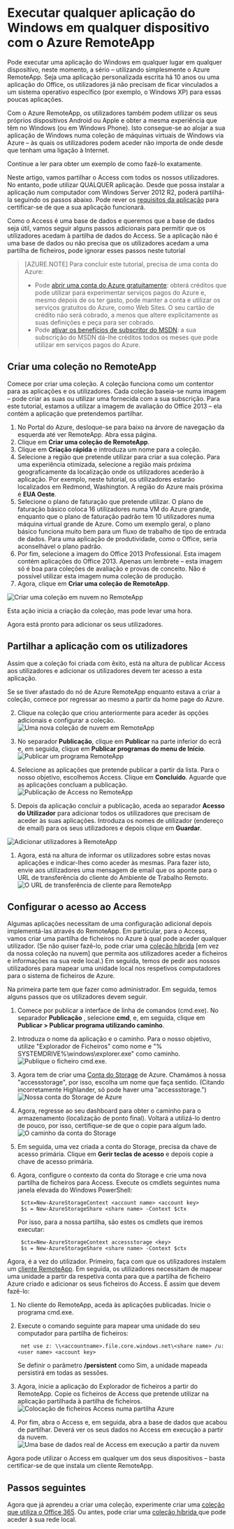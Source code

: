 <properties
   pageTitle="Executar qualquer aplicação do Windows em qualquer dispositivo com o Azure RemoteApp | Microsoft Azure"
   description="Saiba como partilhar qualquer aplicação do Windows com os seus utilizadores através do Azure RemoteApp."
   services="remoteapp"
   documentationCenter=""
   authors="lizap"
   manager="mbaldwin"
   editor=""/>

<tags
   ms.service="remoteapp"
   ms.devlang="na"
   ms.topic="hero-article"
   ms.tgt_pltfrm="na"
   ms.workload="compute"
   ms.date="07/02/2016"
   ms.author="elizapo"/>

# Executar qualquer aplicação do Windows em qualquer dispositivo com o Azure RemoteApp

Pode executar uma aplicação do Windows em qualquer lugar em qualquer dispositivo, neste momento, a sério – utilizando simplesmente o Azure RemoteApp. Seja uma aplicação personalizada escrita há 10 anos ou uma aplicação do Office, os utilizadores já não precisam de ficar vinculados a um sistema operativo específico (por exemplo, o Windows XP) para essas poucas aplicações.

Com o Azure RemoteApp, os utilizadores também podem utilizar os seus próprios dispositivos Android ou Apple e obter a mesma experiência que têm no Windows (ou em Windows Phone). Isto consegue-se ao alojar a sua aplicação de Windows numa coleção de máquinas virtuais de Windows via Azure – às quais os utilizadores podem aceder não importa de onde desde que tenham uma ligação à Internet. 

Continue a ler para obter um exemplo de como fazê-lo exatamente.

Neste artigo, vamos partilhar o Access com todos os nossos utilizadores. No entanto, pode utilizar QUALQUER aplicação. Desde que possa instalar a aplicação num computador com Windows Server 2012 R2, poderá partilhá-la seguindo os passos abaixo. Pode rever os [requisitos da aplicação](remoteapp-appreqs.md) para certificar-se de que a sua aplicação funcionará.

Como o Access é uma base de dados e queremos que a base de dados seja útil, vamos seguir alguns passos adicionais para permitir que os utilizadores acedam à partilha de dados do Access. Se a aplicação não é uma base de dados ou não precisa que os utilizadores acedam a uma partilha de ficheiros, pode ignorar esses passos neste tutorial

> [AZURE.NOTE] <a name="note"></a>Para concluir este tutorial, precisa de uma conta do Azure:
> - Pode [abrir uma conta do Azure gratuitamente](https://azure.microsoft.com/free/?WT.mc_id=A261C142F): obterá créditos que pode utilizar para experimentar serviços pagos do Azure e, mesmo depois de os ter gasto, pode manter a conta e utilizar os serviços gratuitos do Azure, como Web Sites. O seu cartão de crédito não será cobrado, a menos que altere explicitamente as suas definições e peça para ser cobrado.
> - Pode [ativar os benefícios de subscritor do MSDN](https://azure.microsoft.com/pricing/member-offers/msdn-benefits-details/?WT.mc_id=A261C142F): a sua subscrição do MSDN dá-lhe créditos todos os meses que pode utilizar em serviços pagos do Azure.


## Criar uma coleção no RemoteApp

Comece por criar uma coleção. A coleção funciona como um contentor para as aplicações e os utilizadores. Cada coleção baseia-se numa imagem – pode criar as suas ou utilizar uma fornecida com a sua subscrição. Para este tutorial, estamos a utilizar a imagem de avaliação do Office 2013 – ela contém a aplicação que pretendemos partilhar.

1. No Portal do Azure, desloque-se para baixo na árvore de navegação da esquerda até ver RemoteApp. Abra essa página.
2. Clique em **Criar uma coleção de RemoteApp**.
3. Clique em **Criação rápida** e introduza um nome para a coleção.
4. Selecione a região que pretende utilizar para criar a sua coleção. Para uma experiência otimizada, selecione a região mais próxima geograficamente da localização onde os utilizadores acederão à aplicação. Por exemplo, neste tutorial, os utilizadores estarão localizados em Redmond, Washington. A região do Azure mais próxima é **EUA Oeste**.
5. Selecione o plano de faturação que pretende utilizar. O plano de faturação básico coloca 16 utilizadores numa VM do Azure grande, enquanto que o plano de faturação padrão tem 10 utilizadores numa máquina virtual grande de Azure. Como um exemplo geral, o plano básico funciona muito bem para um fluxo de trabalho de tipo de entrada de dados. Para uma aplicação de produtividade, como o Office, seria aconselhável o plano padrão.
6. Por fim, selecione a imagem do Office 2013 Professional. Esta imagem contém aplicações do Office 2013. Apenas um lembrete – esta imagem só é boa para coleções de avaliação e provas de conceito. Não é possível utilizar esta imagem numa coleção de produção.
7. Agora, clique em **Criar uma coleção de RemoteApp**.

![Criar uma coleção em nuvem no RemoteApp](./media/remoteapp-anyapp/ra-anyappcreatecollection.png)

Esta ação inicia a criação da coleção, mas pode levar uma hora.

Agora está pronto para adicionar os seus utilizadores.

## Partilhar a aplicação com os utilizadores

Assim que a coleção foi criada com êxito, está na altura de publicar Access aos utilizadores e adicionar os utilizadores devem ter acesso a esta aplicação.

Se se tiver afastado do nó de Azure RemoteApp enquanto estava a criar a coleção, comece por regressar ao mesmo a partir da home page do Azure.

2. Clique na coleção que criou anteriormente para aceder às opções adicionais e configurar a coleção.
![Uma nova coleção de nuvem em RemoteApp](./media/remoteapp-anyapp/ra-anyappcollection.png)
3. No separador **Publicação**, clique em **Publicar** na parte inferior do ecrã e, em seguida, clique em **Publicar programas do menu de Início**.
![Publicar um programa RemoteApp](./media/remoteapp-anyapp/ra-anyapppublish.png)
4. Selecione as aplicações que pretende publicar a partir da lista. Para o nosso objetivo, escolhemos Access. Clique em **Concluído**. Aguarde que as aplicações concluam a publicação.
![Publicação de Access no RemoteApp](./media/remoteapp-anyapp/ra-anyapppublishaccess.png)


1. Depois da aplicação concluir a publicação, aceda ao separador **Acesso do Utilizador** para adicionar todos os utilizadores que precisam de aceder às suas aplicações. Introduza os nomes de utilizador (endereço de email) para os seus utilizadores e depois clique em **Guardar**.

![Adicionar utilizadores à RemoteApp](./media/remoteapp-anyapp/ra-anyappaddusers.png)


1. Agora, está na altura de informar os utilizadores sobre estas novas aplicações e indicar-lhes como aceder às mesmas. Para fazer isto, envie aos utilizadores uma mensagem de email que os aponte para o URL de transferência do cliente do Ambiente de Trabalho Remoto.
![O URL de transferência de cliente para RemoteApp](./media/remoteapp-anyapp/ra-anyappurl.png)

## Configurar o acesso ao Access

Algumas aplicações necessitam de uma configuração adicional depois implementá-las através do RemoteApp. Em particular, para o Access, vamos criar uma partilha de ficheiros no Azure à qual pode aceder qualquer utilizador. (Se não quiser fazê-lo, pode criar uma [coleção híbrida](remoteapp-create-hybrid-deployment.md) [em vez da nossa coleção na nuvem] que permita aos utilizadores aceder a ficheiros e informações na sua rede local.) Em seguida, temos de pedir aos nossos utilizadores para mapear uma unidade local nos respetivos computadores para o sistema de ficheiros de Azure.

Na primeira parte tem que fazer como administrador. Em seguida, temos alguns passos que os utilizadores devem seguir.

1. Comece por publicar a interface de linha de comandos (cmd.exe). No separador **Publicação** , selecione **cmd**, e, em seguida, clique em **Publicar > Publicar programa utilizando caminho**.
2. Introduza o nome da aplicação e o caminho. Para o nosso objetivo, utilize "Explorador de Ficheiros" como nome e "% SYSTEMDRIVE%\windows\explorer.exe" como caminho.
![Publique o ficheiro cmd.exe.](./media/remoteapp-anyapp/ra-publishcmd.png)
3. Agora tem de criar uma [Conta do Storage](../storage/storage-create-storage-account.md) de Azure. Chamámos à nossa "accessstorage", por isso, escolha um nome que faça sentido. (Citando incorretamente Highlander, só pode haver uma "accessstorage.") ![Nossa conta do Storage de Azure](./media/remoteapp-anyapp/ra-anyappazurestorage.png)
4. Agora, regresse ao seu dashboard para obter o caminho para o armazenamento (localização de ponto final). Voltará a utilizá-lo dentro de pouco, por isso, certifique-se de que o copie para algum lado.
![O caminho da conta do Storage](./media/remoteapp-anyapp/ra-anyappstoragelocation.png)
5. Em seguida, uma vez criada a conta do Storage, precisa da chave de acesso primária. Clique em **Gerir teclas de acesso** e depois copie a chave de acesso primária.
6. Agora, configure o contexto da conta do Storage e crie uma nova partilha de ficheiros para Access. Execute os cmdlets seguintes numa janela elevada do Windows PowerShell:

        $ctx=New-AzureStorageContext <account name> <account key>
        $s = New-AzureStorageShare <share name> -Context $ctx

    Por isso, para a nossa partilha, são estes os cmdlets que iremos executar:

        $ctx=New-AzureStorageContext accessstorage <key>
        $s = New-AzureStorageShare <share name> -Context $ctx


Agora, é a vez do utilizador. Primeiro, faça com que os utilizadores instalem um [cliente RemoteApp](remoteapp-clients.md). Em seguida, os utilizadores necessitam de mapear uma unidade a partir da respetiva conta para que a partilha de ficheiro Azure criado e adicionar os seus ficheiros do Access. É assim que devem fazê-lo:

1. No cliente do RemoteApp, aceda às aplicações publicadas. Inicie o programa cmd.exe.
2. Execute o comando seguinte para mapear uma unidade do seu computador para partilha de ficheiros:

        net use z: \\<accountname>.file.core.windows.net\<share name> /u:<user name> <account key>

    Se definir o parâmetro **/persistent** como Sim, a unidade mapeada persistirá em todas as sessões.
1. Agora, inicie a aplicação do Explorador de ficheiros a partir do RemoteApp. Copie os ficheiros de Access que pretende utilizar na aplicação partilhada à partilha de ficheiros.
![Colocação de ficheiros Access numa partilha Azure](./media/remoteapp-anyapp/ra-anyappuseraccess.png)
1. Por fim, abra o Access e, em seguida, abra a base de dados que acabou de partilhar. Deverá ver os seus dados no Access em execução a partir da nuvem.
![Uma base de dados real de Access em execução a partir da nuvem](./media/remoteapp-anyapp/ra-anyapprunningaccess.png)

Agora pode utilizar o Access em qualquer um dos seus dispositivos – basta certificar-se de que instala um cliente RemoteApp.

<!--Every topic should have next steps and links to the next logical set of content to keep the customer engaged-->
## Passos seguintes

Agora que já aprendeu a criar uma coleção, experimente criar uma [coleção que utiliza o Office 365](remoteapp-tutorial-o365anywhere.md). Ou antes, pode criar uma [coleção híbrida ](remoteapp-create-hybrid-deployment.md)que pode aceder à sua rede local.

<!--Image references-->
 



<!--HONumber=Aug16_HO1-->


